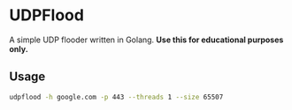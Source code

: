 # UDPFlood
A simple UDP flooder written in Golang. **Use this for educational purposes only.**

## Usage
```bash
udpflood -h google.com -p 443 --threads 1 --size 65507
```